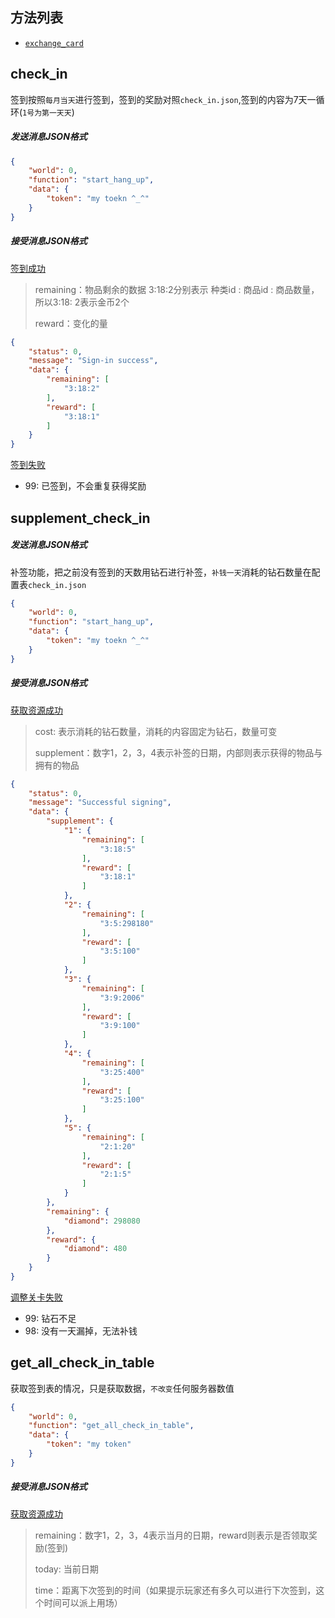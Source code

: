 ## 方法列表

* [`exchange_card`](##_exchange_card)



## check_in

签到按照`每月当天`进行签到，签到的奖励对照`check_in.json`,签到的内容为7天一循环(`1号为第一天天`)

##### 发送消息JSON格式

```json
{
	"world": 0, 
	"function": "start_hang_up",
	"data": {
		"token": "my toekn ^_^"
	}
}
```

##### 接受消息JSON格式

[签到成功]()

> remaining：物品剩余的数据 3:18:2分别表示 种类id : 商品id : 商品数量，所以3:18: 2表示金币2个
>
> reward：变化的量

```json
{
	"status": 0,
	"message": "Sign-in success",
	"data": {
		"remaining": [
			"3:18:2"
		],
		"reward": [
			"3:18:1"
		]
	}
} 
```

[签到失败]()

* 99: 已签到，不会重复获得奖励





## supplement_check_in

##### 发送消息JSON格式

补签功能，把之前没有签到的天数用钻石进行补签，`补钱一天`消耗的钻石数量在配置表`check_in.json`

```json
{
	"world": 0, 
	"function": "start_hang_up",
	"data": {
		"token": "my toekn ^_^"
	}
}
```

##### 接受消息JSON格式

[获取资源成功]()

> cost: 表示消耗的钻石数量，消耗的内容固定为钻石，数量可变
>
> supplement：数字1，2，3，4表示补签的日期，内部则表示获得的物品与拥有的物品

```json
{
	"status": 0,
	"message": "Successful signing",
	"data": {
		"supplement": {
			"1": {
				"remaining": [
					"3:18:5"
				],
				"reward": [
					"3:18:1"
				]
			},
			"2": {
				"remaining": [
					"3:5:298180"
				],
				"reward": [
					"3:5:100"
				]
			},
			"3": {
				"remaining": [
					"3:9:2006"
				],
				"reward": [
					"3:9:100"
				]
			},
			"4": {
				"remaining": [
					"3:25:400"
				],
				"reward": [
					"3:25:100"
				]
			},
			"5": {
				"remaining": [
					"2:1:20"
				],
				"reward": [
					"2:1:5"
				]
			}
		},
		"remaining": {
			"diamond": 298080
		},
		"reward": {
			"diamond": 480
		}
	}
}
```

[调整关卡失败]()

* 99: 钻石不足
* 98: 没有一天漏掉，无法补钱



## get_all_check_in_table

获取签到表的情况，只是获取数据，`不改变`任何服务器数值

```json
{
	"world": 0,
	"function": "get_all_check_in_table",
	"data": {
		"token": "my token"
	}
}
```

##### 接受消息JSON格式

[获取资源成功]()

> remaining：数字1，2，3，4表示当月的日期，reward则表示是否领取奖励(签到)
>
> today: 当前日期
>
> time：距离下次签到的时间（如果提示玩家还有多久可以进行下次签到，这个时间可以派上用场）